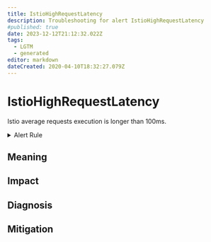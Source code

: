 ```yaml
---
title: IstioHighRequestLatency
description: Troubleshooting for alert IstioHighRequestLatency
#published: true
date: 2023-12-12T21:12:32.022Z
tags: 
  - LGTM
  - generated
editor: markdown
dateCreated: 2020-04-10T18:32:27.079Z
---
```


# IstioHighRequestLatency

Istio average requests execution is longer than 100ms.

<details>
  <summary>Alert Rule</summary>

{{% rule "istio/istio-internal.yml" "IstioHighRequestLatency" %}}

{{% comment %}}

```yaml
alert: IstioHighRequestLatency
expr: rate(istio_request_duration_milliseconds_sum{reporter="destination"}[1m]) / rate(istio_request_duration_milliseconds_count{reporter="destination"}[1m]) > 100
for: 1m
labels:
    severity: warning
annotations:
    summary: Istio high request latency (instance {{ $labels.instance }})
    description: |-
        Istio average requests execution is longer than 100ms.
          VALUE = {{ $value }}
          LABELS = {{ $labels }}
    runbook: https://github.com/srerun/prometheus-alerts/blob/main/content/runbooks/istio-internal/IstioHighRequestLatency.md

```

{{% /comment %}}

</details>


## Meaning
[//]: # "Short paragraph that explains what the alert means"


## Impact
[//]: # "What could / will happen if the alert is not addressed"



## Diagnosis
[//]: # "Steps to take to identify the cause of the problem"



## Mitigation
[//]: # "The steps necessary to resolve the alert"
